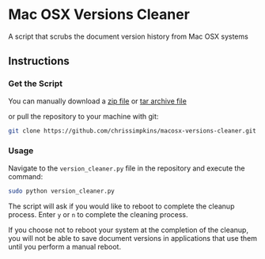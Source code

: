 # Mac OSX Versions Cleaner

A script that scrubs the document version history from Mac OSX systems

## Instructions

### Get the Script

You can manually download a [zip file](https://github.com/chrissimpkins/macosx-versions-cleaner/archive/master.zip) or [tar archive file](https://github.com/chrissimpkins/macosx-versions-cleaner/archive/master.tar.gz)

or pull the repository to your machine with git:

```sh
git clone https://github.com/chrissimpkins/macosx-versions-cleaner.git
```

### Usage

Navigate to the `version_cleaner.py` file in the repository and execute the command:

```sh
sudo python version_cleaner.py
```

The script will ask if you would like to reboot to complete the cleanup process.  Enter `y` or `n` to complete the cleaning process.

If you choose not to reboot your system at the completion of the cleanup, you will not be able to save document versions in applications that use them until you perform a manual reboot.


